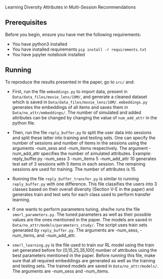 Learning Diversity Attributes in Multi-Session Recommendations

## Prerequisites
Before you begin, ensure you have met the following requirements:
<!--- These are just example requirements. Add, duplicate or remove as required --->
* You have python3  installed  
* You have installed requirements  `pip install -r requirements.txt`
* You have jupyter notebook installed

## Running
To reproduce the results presented in the paper, go to ```src/``` and:
* First, run the file `embeddings.py` to import data, present in ```Data/data_files/movie_lens/10M/```, and generate a cleaned dataset which is saved in ```Data/data_files/movie_lens/10M/```. `embeddings.py` generates the embeddings of all items and saves them in ```Data/no_attr/embeddings/```. The number of simulated and added attributes can be changed by changing the value of `num_add_attr` in the python file.

* Then, run the file `reply_buffer.py` to split the user data into sessions and split these latter into training and testing sets. One can specify the number of sessions and number of items in the sessions using the arguments -num_sess and -num_items respectively. The argument -num_add_attr specifies the number of simulated attributes. Example: reply_buffer.py -num_sess 3 -num_items 5 -num_add_attr 10 generates test set of 3 sessions with 5 items in each session. The remaining sessions are used for training. The number of attributes is 15.

* Running the file `reply_buffer_transfer.py` is similar to running `reply_buffer.py` with one difference. This file classifies the users into 3 classes based on their overall diversity (Section V-E in the paper) and generates train and test sets for each class used to perform transfer learning.

* If one wants to perform parameters tuning, she/he runs the file `smorl_parameters.py`. The tuned parameters as well as their possible values are the ones mentioned in the paper. The models are saved in ```Data/no_attr/models/parameters_study/```. The script uses train sets generated by `reply_buffer.py`. The arguments are -num_sess, -num_items, and -num_add_attr.

* `smorl_learning.py` is the file used to train our RL model using the train set generated before for \[0,15,25,35,100\] number of attributes using the best parameters mentioned in the paper. Before running this file, make sure that all required embeddings are generated as well as the training and testing sets. The trained models are saved in ```Data/no_attr/models/```. The arguments are -num_sess and -num_items.
